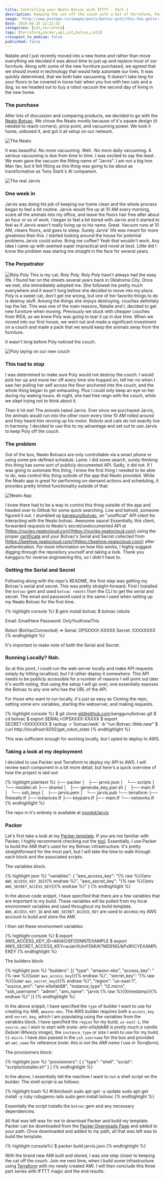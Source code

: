 ```yaml
---
title: Controlling your Neato Botvac with IFTTT - Part 1
description: Keeping the cat off the couch with a bit of Terraform, Packer, and IFTTT magic
image: "http://www.postops.co/images/posts/botvac-post/this-has-gotta-stop.jpg"
date: 2016-06-25 12:22:52
categories: [iot,terraform]
tags: [terraform,packer,api,iot,botvac,cats]
crosspost_to_medium: false
published: false
---
```


Natalie and I just recently moved into a new home and rather than move everything we decided it was about time to just up and replace most of our furniture. Along with some of the new furniture purchased, we agreed that we should invest in technology that would help automate our lives. It was quickly determined, that we both hate vacuuming. It doesn't take long for your floors to be covered in loose hair when you live with two cats and a dog, so we headed out to buy a robot vacuum the second day of living in the new home.

### The purchase
After lots of discussion and comparing products, we decided to go with the [Neato Botvac](https://amzn.com/B0168KHVZW). We chose the Neato mostly because of it's square design (it needed to reach corners), price point, and vacuuming power. We took it home, unboxed it, and got it all setup on our network.

![The Neato](/images/posts/botvac-post/botvac.jpg)

It was beautiful. No more vacuuming. Well.. No more daily vacuuming. A serious vacuuming is due from time to time. I was excited to say the least. We even gave the vacuum the fitting name of "Jarvis". I am not a big Iron Man fan, but it felt fitting as this thing was going to be about as transformative as Tony Stark's AI companion.

![The real Jarvis](/images/posts/botvac-post/real-jarvis.jpg)

### One week in
Jarvis was doing his job of keeping our home clean and the whole process began to feel a bit routine. Jarvis would fire up at 10 AM every morning, scare all the animals into my office, and leave the floors hair free after about an hour or so of work. I began to feel a bit bored with Jarvis and it started to feel as if Jarvis wasn't really living up to his name. Great. Vacuum runs at 10 AM, cleans floors, and goes to sleep. Surely Jarvis' life was meant for more greatness than this. I started looking around the house for potential problems Jarvis could solve. Bring me coffee? Yeah that wouldn't work. Any idea I came up with seemed super impractical and novel at best. Little did I know the problem was staring me straight in the face for several years.

### The Perpetrator
![Roly Poly](/images/posts/botvac-post/the-perpetrator.jpg)
This is my cat, Roly Poly. Roly Poly hasn't always had the easy life. I found her on the streets several years back in Oklahoma City. Once we met, she immediately adopted me. She followed me pretty much everywhere and it wasn't long before she decided to move into my place. Poly is a sweet cat, don't get me wrong, but one of her favorite things to do is destroy stuff. Among the things she enjoys destroying, couches definitely top the list. This was one of the main reasons, Natalie and I, decided to get new furniture when moving. Previously we stuck with cheaper couches from IKEA, as we knew Poly was going to tear it up in due time. When we moved into our first house, we went out and made a significant investment on a couch and made a pack that we would keep the animals away from the furniture.

It wasn't long before Poly noticed the couch.

![Poly laying on our new couch](/images/posts/botvac-post/this-has-gotta-stop.jpg)

### This had to stop
I was determined to make sure Poly would not destroy the couch. I would pick her up and move her off every time she hopped on, tell her no when I saw her pulling her self across the floor anchored into the couch, and the whole thing began to get exhausting. Plus I could only keep an eye on her during my waking hours. At night, she had free reign with the couch, while we slept trying not to think about it.

Then it hit me! The animals hated Jarvis. Ever since we purchased Jarvis, the animals would run into the other room every time 10 AM rolled around and they heard him revving up his motor. Robots and cats do not exactly live in harmony. I decided to use this to my advantage and set out to use Jarvis to keep Poly off the couch.

### The problem
Out of the box, Neato Botvacs are only controllable via a smart phone or using some pre-defined schedule. Lame. I did some search, surely thinking this thing has some sort of publicly documented API. Sadly, it did not. If I was going to automate this thing, I knew the first thing I needed to be able to do, was control this thing outside of the app that Neato provided. While the Neato app is great for performing on-demand actions and scheduling, it provides pretty limited functionality outside of that:

![Neato App](/images/posts/botvac-post/neato-screenshot.png)

I knew there had to be a way to control this thing outside of the app and headed over to Github for some quick searching. Low and behold, someone figured it out. I stumbled up [kangguru/botvac](https://github.com/kangguru/botvac), an "unofficial" API client for interacting with the Neato botvac. Awesome sauce! Essentially, this client, forwarded requests to Neato's secret/undocumented API at [https://nucleo.neatocloud.com](https://nucleo.neatocloud.com) using the proper [certificate](https://github.com/kangguru/botvac/blob/master/cert/neatocloud.com.crt) and your Botvac's Serial and Secret collected from [https://beehive.neatocloud.com/](https://beehive.neatocloud.com/) after authentication. For more information on how this works, I highly suggest digging through the repository yourself and taking a look. Thank you kangguru for reverse engineering this, so I didn't have to.

### Getting the Serial and Secret
Following along with the repo's README, the first step was getting my Botvac's serial and secret. This was pretty straight-forward. First I installed the `botvac` gem and used `botvac robots` from the CLI to get the serial and secret. The email and password used is the same I used when setting up my Neato Botvac for the first time.

{% highlight console %}
$ gem install botvac
$ botvac robots

Email: EmailHere
Password: OnlyYouKnowThis

Robot (BotVacConnected) => Serial: OPSXXXX-XXXXX Secret: XXXXXXXX
{% endhighlight %}

It's important to make note of both the Serial and Secret.

### Running Locally? Nah.
So at this point, I could run the web server locally and make API requests simply by hitting localhost, but I'd rather deploy it somewhere. This API needs to be publicly accessible for a number of reasons I will point out later. It's worth noting, that using the setup I will go over, one essentially exposes the Botvac to any one who has the URL of the API.

For those who want to run locally, it's just as easy as Cloning the repo, setting some env variables, starting the webserver, and making requests.

{% highlight console %}
$ git clone git@github.com:kangguru/botvac.git
$ cd botvac
$ export SERIAL=OPSXXXX-XXXXX
$ export SECRET=XXXXXXXX
$ rackup -r 'botvac/web' -b "run Botvac::Web.new"
$ curl http://localhost:9292/get_robot_state
{% endhighlight %}

This was sufficient enough for working locally, but I opted to deploy to AWS.

### Taking a look at my deployment
I decided to use Packer and Terraform to deploy my API to AWS. I will review each component in a bit more detail, but here's a quick overview of how the project is laid out:

{% highlight plaintext %}
├── packer
│   ├── jarvis.json
│   └── scripts
│       └── installer.sh
├── shared
│   ├── generate_key_pair.sh
│   ├── main.tf
│   └── ssh_keys
│       ├── jarvis.pem
│       └── jarvis.pub
└── terraform
    ├── firewalls.tf
    ├── instances.tf
    ├── keypairs.tf
    ├── main.tf
    └── networks.tf
{% endhighlight %}

The repo in it's entirety is available at [mootpt/jarvis](https://github.com/mootpt/jarvis)

### Packer
Let's first take a look at my [Packer template](https://github.com/mootpt/jarvis/blob/master/packer/jarvis.json). If you are not familiar with Packer, I highly recommend checking out the [tool](https://www.packer.io/). Essentially, I use Packer to build the AMI that's used for my Botvac infrastructure. It's pretty straightforward for the most part, but I will take the time to walk through each block and the associated scripts.

The variables block:

{% highlight json %}
"variables": {
  "aws_access_key": "{% raw  %}{{env `AWS_ACCESS_KEY_ID`}}{% endraw  %}",
  "aws_secret_key": "{% raw  %}{{env `AWS_SECRET_ACCESS_KEY`}}{% endraw  %}"
}
{% endhighlight %}

In the above code snippit, I have specified that there are a few variables that are important to my build. These variables will be pulled from my local environment variables and used throughout my build template. `AWS_ACCESS_KEY_ID` and `AWS_SECRET_ACCESS_KEY` are used to access my AWS account to build and store the AMI.

I then set these environment variables:

{% highlight console %}
$ export AWS_ACCESS_KEY_ID=AKIAIOSFODNN7EXAMPLE
$ export AWS_SECRET_ACCESS_KEY=wJalrXUtnFEMI/K7MDENG/bPxRfiCYEXAMPLEKEY
{% endhighlight %}

The builders block:

{% highlight json %}
"builders": [{
  "type": "amazon-ebs",
  "access_key": "{% raw  %}{{user `aws_access_key`}}{% endraw  %}",
  "secret_key": "{% raw  %}{{user `aws_secret_key`}}{% endraw  %}",
  "region": "us-east-1",
  "source_ami": "ami-e0efab88",
  "instance_type": "t2.micro",
  "ssh_username": "admin",
  "ami_name": "jarvis {% raw  %}{{timestamp}}{% endraw  %}"
}]
{% endhighlight %}

In the above snippit, I have specified the `type` of builder I want to use for creating my AMI, `amazon-ebs`. The AWS builder requires both a `access_key` and `secret_key`, which I am populating using the variables from the variables block. I have specified the `region` for my build, `us-east-1`, the `source_ami` I wish to start with (_note: ami-e0efab88 is pretty much a vanilla Debian Wheezy image_), the `instance_type` or size I wish to use for my build, `t2.micro`. I have also passed in the `ssh_username` for the box and provided an `ami_name` for reference (_note: this is not the AMI name I use in Terraform_).

The provisioners block:

{% highlight json %}
"provisioners": [
{
    "type": "shell",
    "script": "scripts/installer.sh"
}
]
{% endhighlight %}

In the above, I essentially tell the machine I want to run a shell script on the builder. The shell script is as follows:

{% highlight bash %}
#!/bin/bash
sudo apt-get -y update
sudo apt-get install -y ruby rubygems rails
sudo gem install botvac
{% endhighlight %}

Essentially the script installs the `botvac` gem and any necessary dependencies.

All that was left was for me to download Packer and build my template. Packer can be downloaded from the [Packer Downloads Page](https://www.packer.io/downloads.html) and added to your path. Once downloaded and added to my path, all that was left was to build the template.

{% highlight console%}
$ packer build jarvis.json
{% endhighlight %}

<script type="text/javascript" src="https://asciinema.org/a/86rsn9i5rp4qtseu6s414d61y.js" id="asciicast-86rsn9i5rp4qtseu6s414d61y" async></script>

With the brand new AMI built and stored, I was one step closer to keeping the cat off the couch. Join me next time, when I build some infrastructure using [Terraform](https://www.terraform.io) with my newly created AMI. I will then conclude this three part series with IFTTT magic and the end results.
